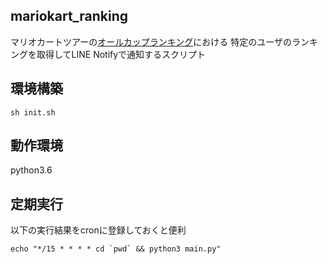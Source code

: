 ## mariokart_ranking

マリオカートツアーの[オールカップランキング](https://mariokarttour.com/ja-JP/ranking/allcup)における
特定のユーザのランキングを取得してLINE Notifyで通知するスクリプト

## 環境構築

```
sh init.sh
```


## 動作環境

python3.6
 

## 定期実行

以下の実行結果をcronに登録しておくと便利
```
echo "*/15 * * * * cd `pwd` && python3 main.py"
```

